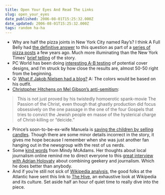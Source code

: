 ```yaml
---
title: Open Your Eyes And Read The Links
slug: open_your_eyes
date_published: 2006-08-01T15:25:32.000Z
date_updated: 2006-08-01T15:25:32.000Z
tags: random ha-ha
---
```


- Why are half the pizza joints in New York City named Ray’s? I think A Full Belly had [the definitive answer](http://www.afullbelly.com/2004/03/new_york_pizza__1.html) to this question as part of a [series of pizza posts](http://www.afullbelly.com/2004/03/new_york_pizza_.html) a few years ago. Much more illuminating than the New York Times’ [brief telling](http://www.nytimes.com/2006/07/30/nyregion/thecity/30fyi.html/partner/rssnyt?_r=1&amp;oref=login) of the story.
- PC World has been doing [interesting A-B testing](http://blogs.pcworld.com/techlog/archives/002468.html) of potential cover designs, and I’m struck by how close the results are, almost 50-50 right from the beginning.
- Q: [What if Jakob Nielsen had a blog?](http://usability.typepad.com/jakob_nielsen/) A: The colors would be based on his outfit.
- [Christopher Hitchens on Mel Gibson’s anti-semitism](http://www.slate.com/id/2146880/):

> This is not just proved by his twistedly homoerotic spank-movie The Passion of the Christ, even though that ghastly production did focus obsessively on the one passage in the one of the four Gospels that tries to convict the Jewish people en masse of the hysterical charge of Christ-killing or “deicide.”

- Prince’s soon-to-be-ex-wife Manuela is [saving the children by selling candles](http://www.canada.com/nationalpost/columnists/story.html?id=dec7d318-04b6-4276-b973-b9690a2066dd). Though there are some minor details incorrect in the story, it gives me hope because I remember when she was just another fan hanging out in the newsgroup with the rest of us nerds.
- Some [kind words](http://tojou.blogspot.com/2006/07/why-people-use-blogs.html) from Mindy McAdams. Her thoughts about local journalism online remind me to direct everyone to this [great interview with Adrian Holovaty](http://www.ojr.org/ojr/stories/060605niles/) about combining geekery and journalism. Which he does better than anybody.
- And if you’re still not sick of [Wikipedia analysis](http://www.dashes.com/anil/2006/07/31/antiwikipedia_l), the good folks at the Atlantic have sent this link to [The Hive](http://www.theatlantic.com/doc/200609/wikipedia), an exhaustive look at Wikipedia and its culture. Set aside half an hour of quiet time to really dive into the piece.
